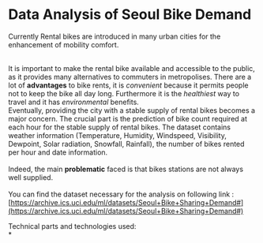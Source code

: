 # Data Analysis of Seoul Bike Demand

Currently Rental bikes are introduced in many urban cities for the enhancement of mobility comfort.    
<br>   

It is important to make the rental bike available and accessible to the public, as it provides many alternatives to commuters in metropolises.  There are a lot of **advantages** to bike rents, it is *convenient* because it permits people not to keep the bike all day long. Furthermore it is the *healthiest* way to travel and it has *environmental* benefits.  
Eventually, providing the city with a stable supply of rental bikes becomes a major concern. 
The crucial part is the prediction of bike count required at each hour for the stable supply of rental bikes.
The dataset contains weather information (Temperature, Humidity, Windspeed, Visibility, Dewpoint, Solar radiation, Snowfall, Rainfall), 
the number of bikes rented per hour and date information.  
<br>
Indeed, the main **problematic** faced is that bikes stations are not always well supplied.
<br>  
You can find the dataset necessary for the analysis on following link : [https://archive.ics.uci.edu/ml/datasets/Seoul+Bike+Sharing+Demand#](https://archive.ics.uci.edu/ml/datasets/Seoul+Bike+Sharing+Demand#)

Technical parts and technologies used:   
*
















